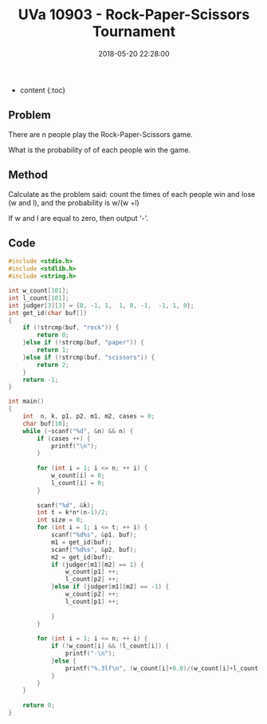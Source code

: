 ﻿---
layout: post
title: "UVa 10903 - Rock-Paper-Scissors Tournament"
date: 2018-05-20 22:28:00
categories: ACM
tags: ACM

---

* content
{:toc}

## Problem

There are n people play the Rock-Paper-Scissors game. 

What is the probability of of each people win the game.

## Method

Calculate as the problem said: count the times of each people win and lose (w and l), and the probability is w/(w +l)

If w and l are equal to zero, then output '-'.





## Code

```c++
#include <stdio.h>
#include <stdlib.h>
#include <string.h>

int w_count[101];
int l_count[101];
int judger[3][3] = {0, -1, 1,  1, 0, -1,  -1, 1, 0};
int get_id(char buf[])
{
	if (!strcmp(buf, "rock")) {
		return 0;
	}else if (!strcmp(buf, "paper")) {
		return 1;
	}else if (!strcmp(buf, "scissors")) {
		return 2;
	}
	return -1;
}

int main()
{
	int  n, k, p1, p2, m1, m2, cases = 0;
	char buf[10];
	while (~scanf("%d", &n) && n) {
		if (cases ++) {
			printf("\n");
		}
		
		for (int i = 1; i <= n; ++ i) {
			w_count[i] = 0;
			l_count[i] = 0;
		}
		
		scanf("%d", &k);
		int t = k*n*(n-1)/2;
		int size = 0;
		for (int i = 1; i <= t; ++ i) {
			scanf("%d%s", &p1, buf);
			m1 = get_id(buf);
			scanf("%d%s", &p2, buf);
			m2 = get_id(buf);
			if (judger[m1][m2] == 1) {
				w_count[p1] ++;
				l_count[p2] ++;
			}else if (judger[m1][m2] == -1) {
				w_count[p2] ++;
				l_count[p1] ++;
				
			}
		}
		
		for (int i = 1; i <= n; ++ i) {
			if (!w_count[i] && !l_count[i]) {
				printf("-\n");
			}else {
				printf("%.3lf\n", (w_count[i]+0.0)/(w_count[i]+l_count[i]));
			}
		}
	}
	
	return 0;
} 
   
```
